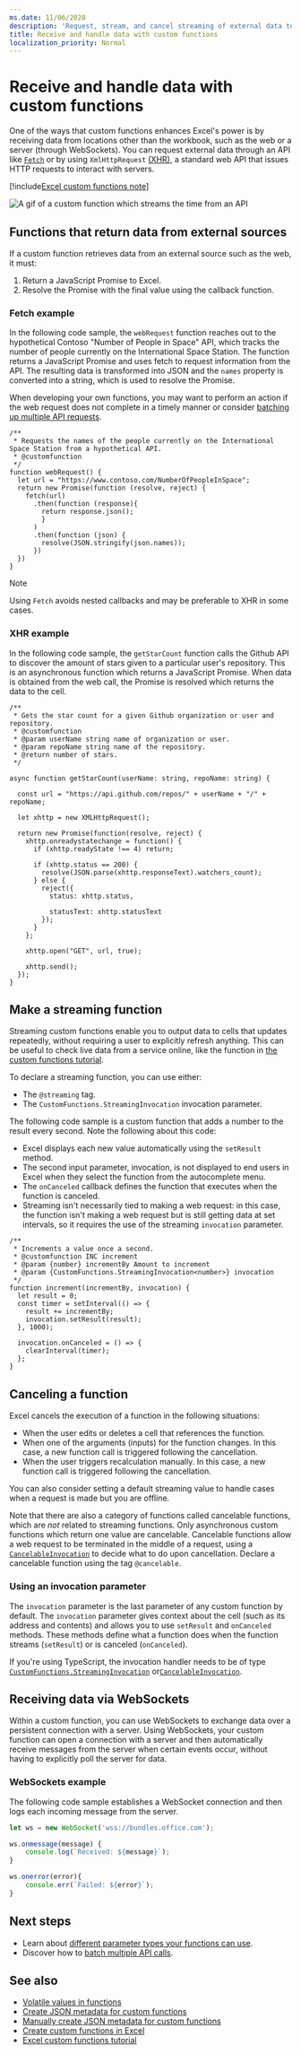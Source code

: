 ```yaml
---
ms.date: 11/06/2020
description: 'Request, stream, and cancel streaming of external data to your workbook with custom functions in Excel'
title: Receive and handle data with custom functions
localization_priority: Normal
---
```


# Receive and handle data with custom functions

One of the ways that custom functions enhances Excel's power is by receiving data from locations other than the workbook, such as the web or a server (through WebSockets). You can request external data through an API like [`Fetch`](https://developer.mozilla.org/en-US/docs/Web/API/Fetch_API) or by using `XmlHttpRequest` [(XHR)](https://developer.mozilla.org/en-US/docs/Web/API/XMLHttpRequest), a standard web API that issues HTTP requests to interact with servers.

[!include[Excel custom functions note](../includes/excel-custom-functions-note.md)]

![A gif of a custom function which streams the time from an API](../images/custom-functions-web-api.gif)

## Functions that return data from external sources

If a custom function retrieves data from an external source such as the web, it must:

1. Return a JavaScript Promise to Excel.
2. Resolve the Promise with the final value using the callback function.

### Fetch example

In the following code sample, the `webRequest` function reaches out to the hypothetical Contoso "Number of People in Space" API, which tracks the number of people currently on the International Space Station. The function returns a JavaScript Promise and uses fetch to request information from the API. The resulting data is transformed into JSON and the `names` property is converted into a string, which is used to resolve the Promise.

When developing your own functions, you may want to perform an action if the web request does not complete in a timely manner or consider [batching up multiple API requests](custom-functions-batching.md).

```JS
/**
 * Requests the names of the people currently on the International Space Station from a hypothetical API.
 * @customfunction
 */
function webRequest() {
  let url = "https://www.contoso.com/NumberOfPeopleInSpace";
  return new Promise(function (resolve, reject) {
    fetch(url)
      .then(function (response){
        return response.json();
        }
      )
      .then(function (json) {
        resolve(JSON.stringify(json.names));
      })
  })
}
```

>[!NOTE]
>Using `Fetch` avoids nested callbacks and may be preferable to XHR in some cases.

### XHR example

In the following code sample, the `getStarCount` function calls the Github API to discover the amount of stars given to a particular user's repository. This is an asynchronous function which returns a JavaScript Promise. When data is obtained from the web call, the Promise is resolved which returns the data to the cell.

```TS
/**
 * Gets the star count for a given Github organization or user and repository.
 * @customfunction
 * @param userName string name of organization or user.
 * @param repoName string name of the repository.
 * @return number of stars.
 */

async function getStarCount(userName: string, repoName: string) {

  const url = "https://api.github.com/repos/" + userName + "/" + repoName;

  let xhttp = new XMLHttpRequest();

  return new Promise(function(resolve, reject) {
    xhttp.onreadystatechange = function() {
      if (xhttp.readyState !== 4) return;

      if (xhttp.status == 200) {
        resolve(JSON.parse(xhttp.responseText).watchers_count);
      } else {
        reject({
          status: xhttp.status,

          statusText: xhttp.statusText
        });
      }
    };

    xhttp.open("GET", url, true);

    xhttp.send();
  });
}
```

## Make a streaming function

Streaming custom functions enable you to output data to cells that updates repeatedly, without requiring a user to explicitly refresh anything. This can be useful to check live data from a service online, like the function in [the custom functions tutorial](../tutorials/excel-tutorial-create-custom-functions.md).

To declare a streaming function, you can use either:

- The `@streaming` tag.
- The `CustomFunctions.StreamingInvocation` invocation parameter.

The following code sample is a custom function that adds a number to the result every second. Note the following about this code:

- Excel displays each new value automatically using the `setResult` method.
- The second input parameter, invocation, is not displayed to end users in Excel when they select the function from the autocomplete menu.
- The `onCanceled` callback defines the function that executes when the function is canceled.
- Streaming isn't necessarily tied to making a web request: in this case, the function isn't making a web request but is still getting data at set intervals, so it requires the use of the streaming `invocation` parameter.

```JS
/**
 * Increments a value once a second.
 * @customfunction INC increment
 * @param {number} incrementBy Amount to increment
 * @param {CustomFunctions.StreamingInvocation<number>} invocation
 */
function increment(incrementBy, invocation) {
  let result = 0;
  const timer = setInterval(() => {
    result += incrementBy;
    invocation.setResult(result);
  }, 1000);

  invocation.onCanceled = () => {
    clearInterval(timer);
  };
}
```

## Canceling a function

Excel cancels the execution of a function in the following situations:

- When the user edits or deletes a cell that references the function.
- When one of the arguments (inputs) for the function changes. In this case, a new function call is triggered following the cancellation.
- When the user triggers recalculation manually. In this case, a new function call is triggered following the cancellation.

You can also consider setting a default streaming value to handle cases when a request is made but you are offline.

Note that there are also a category of functions called cancelable functions, which are _not_ related to streaming functions. Only asynchronous custom functions which return one value are cancelable. Cancelable functions allow a web request to be terminated in the middle of a request, using a [`CancelableInvocation`](/javascript/api/custom-functions-runtime/customfunctions.cancelableinvocation) to decide what to do upon cancellation. Declare a cancelable function using the tag `@cancelable`.

### Using an invocation parameter

The `invocation` parameter is the last parameter of any custom function by default. The `invocation` parameter gives context about the cell (such as its address and contents) and allows you to use `setResult` and `onCanceled` methods. These methods define what a function does when the function streams (`setResult`) or is canceled (`onCanceled`).

If you're using TypeScript, the invocation handler needs to be of type [`CustomFunctions.StreamingInvocation`](/javascript/api/custom-functions-runtime/customfunctions.streaminginvocation) or[`CancelableInvocation`](/javascript/api/custom-functions-runtime/customfunctions.cancelableinvocation).

## Receiving data via WebSockets

Within a custom function, you can use WebSockets to exchange data over a persistent connection with a server. Using WebSockets, your custom function can open a connection with a server and then automatically receive messages from the server when certain events occur, without having to explicitly poll the server for data.

### WebSockets example

The following code sample establishes a WebSocket connection and then logs each incoming message from the server.

```js
let ws = new WebSocket('wss://bundles.office.com');

ws.onmessage(message) {
    console.log(`Received: ${message}`);
}

ws.onerror(error){
    console.err(`Failed: ${error}`);
}
```

## Next steps

- Learn about [different parameter types your functions can use](custom-functions-parameter-options.md).
- Discover how to [batch multiple API calls](custom-functions-batching.md).

## See also

- [Volatile values in functions](custom-functions-volatile.md)
- [Create JSON metadata for custom functions](custom-functions-json-autogeneration.md)
- [Manually create JSON metadata for custom functions](custom-functions-json.md)
- [Create custom functions in Excel](custom-functions-overview.md)
- [Excel custom functions tutorial](../tutorials/excel-tutorial-create-custom-functions.md)
